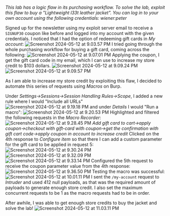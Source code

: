 *This lab has a logic flaw in its purchasing workflow. To solve the lab, exploit this flaw to buy a "Lightweight l33t leather jacket".
You can log in to your own account using the following credentials: wiener:peter*

Signed up for the newsletter using my exploit server email to receive a `SIGNUP30` coupon like before and logged into my account with the given credentials. I noticed that I had the option of redeeming gift cards in *My account*:
![Screenshot 2024-05-12 at 9.03.57 PM](images/Screenshot%202024-05-12%20at%209.03.57%20PM.png)
I tried going through the whole purchasing workflow for buying a gift card, coming across the following:
![Screenshot 2024-05-12 at 9.07.01 PM](images/Screenshot%202024-05-12%20at%209.07.01%20PM.png)
Applying the coupon, I get the gift card code in my email, which I can use to increase my store credit to $103 dollars.
![Screenshot 2024-05-12 at 9.09.24 PM](images/Screenshot%202024-05-12%20at%209.09.24%20PM.png)
![Screenshot 2024-05-12 at 9.09.57 PM](images/Screenshot%202024-05-12%20at%209.09.57%20PM.png)

As I am able to increase my store credit by exploiting this flaw, I decided to automate this series of requests using *Macros* on Burp. 

Under *Settings->Sessions->Session Handling Rules->Scope*, I added a new rule where I would "Include all URLs" 
![Screenshot 2024-05-12 at 9.19.18 PM](images/Screenshot%202024-05-12%20at%209.19.18%20PM.png)
and under *Details* I would "Run a macro":
![Screenshot 2024-05-12 at 9.20.53 PM](images/Screenshot%202024-05-12%20at%209.20.53%20PM.png)
Highlighted and filtered the following requests in the *Macro Recorder*:
![Screenshot 2024-05-12 at 9.28.45 PM](images/Screenshot%202024-05-12%20at%209.28.45%20PM.png)
*Add gift card to cart->apply coupon->checkout with gift-card with coupon->get the confirmation with gift cart code->apply coupon in account to increase credit*
Clicked on the 4th response to *Configure item* so that there I can add a custom parameter for the gift card to be applied in request 5:
![Screenshot 2024-05-12 at 9.30.24 PM](images/Screenshot%202024-05-12%20at%209.30.24%20PM.png)
![Screenshot 2024-05-12 at 9.32.09 PM](images/Screenshot%202024-05-12%20at%209.32.09%20PM.png)
![Screenshot 2024-05-12 at 9.33.14 PM](images/Screenshot%202024-05-12%20at%209.33.14%20PM.png)
Configured the 5th request to receive the coupon parameter value from the 4th response:
![Screenshot 2024-05-12 at 9.36.50 PM](images/Screenshot%202024-05-12%20at%209.36.50%20PM.png)
Testing the macro was successful:
![Screenshot 2024-05-12 at 10.01.11 PM](images/Screenshot%202024-05-12%20at%2010.01.11%20PM.png)
I sent the `/my-account` request to *Intruder* and used 412 null payloads, as that was the required amount of payloads to generate enough store credit. I also set the maximum concurrent requests to be 1 as the macro requests had to be in order. 

After awhile, I was able to get enough store credits to buy the jacket and solve the lab!
![Screenshot 2024-05-12 at 11.03.11 PM](images/Screenshot%202024-05-12%20at%2011.03.11%20PM.png)
